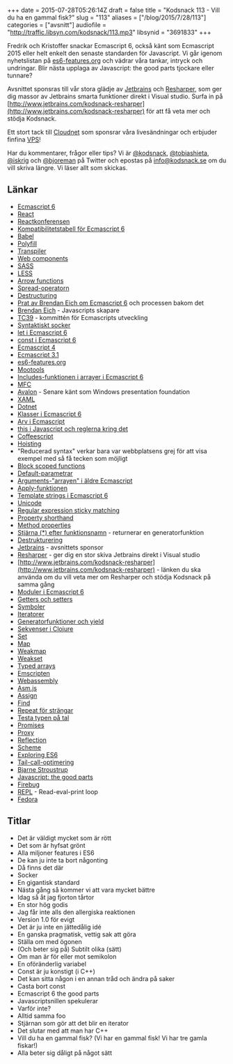 +++
date = 2015-07-28T05:26:14Z
draft = false
title = "Kodsnack 113 - Vill du ha en gammal fisk?"
slug = "113"
aliases = ["/blog/2015/7/28/113"]
categories = ["avsnitt"]
audiofile = "http://traffic.libsyn.com/kodsnack/113.mp3"
libsynid = "3691833"
+++

Fredrik och Kristoffer snackar Ecmascript 6, också känt som Ecmascript 2015 eller helt enkelt den senaste standarden för Javascript. Vi går igenom nyhetslistan på [es6-features.org](http://es6-features.org) och vädrar våra tankar, intryck och undringar. Blir nästa upplaga av Javascript: the good parts tjockare eller tunnare?

Avsnittet sponsras till vår stora glädje av [Jetbrains](http://www.jetbrains.com) och [Resharper](http://www.jetbrains.com/kodsnack-resharper), som ger dig massor av Jetbrains smarta funktioner direkt i Visual studio. Surfa in på [http://www.jetbrains.com/kodsnack-resharper](http://www.jetbrains.com/kodsnack-resharper) för att få veta mer och stödja Kodsnack.

Ett stort tack till [Cloudnet](http://www.cloudnet.se) som sponsrar våra livesändningar och erbjuder finfina  [VPS](http://en.wikipedia.org/wiki/Virtual_private_server)!

Har du kommentarer, frågor eller tips? Vi är [@kodsnack](https://www.twitter.com/kodsnack), [@tobiashieta](https://www.twitter.com/tobiashieta), [@iskrig](https://www.twitter.com/iskrig) och [@bjoreman](https://www.twitter.com/bjoreman) på Twitter och epostas på [info@kodsnack.se](mailto:info@kodsnack.se) om du vill skriva längre. Vi läser allt som skickas.

## Länkar ##
* [Ecmascript 6](http://www.ecma-international.org/ecma-262/6.0/index.html)
* [React](http://facebook.github.io/react/)
* [Reactkonferensen](https://www.react-europe.org/2015.html)
* [Kompatibilitetstabell för Ecmascript 6](http://kangax.github.io/compat-table/es6/)
* [Babel](http://babeljs.io/)
* [Polyfill](https://en.wikipedia.org/wiki/Polyfill)
* [Transpiler](https://en.wikipedia.org/wiki/Source-to-source_compiler)
* [Web components](https://en.wikipedia.org/wiki/Web_Components)
* [SASS](http://sass-lang.com/)
* [LESS](http://lesscss.org/)
* [Arrow functions](https://developer.mozilla.org/en-US/docs/Web/JavaScript/Reference/Functions/Arrow_functions)
* [Spread-operatorn](https://developer.mozilla.org/en-US/docs/Web/JavaScript/Reference/Operators/Spread_operator)
* [Destructuring](https://developer.mozilla.org/en-US/docs/Web/JavaScript/Reference/Operators/Destructuring_assignment)
* [Prat av Brendan Eich om Ecmascript 6](https://www.youtube.com/watch?v=6AytbSdWBKg) och processen bakom det
* [Brendan Eich](https://en.wikipedia.org/wiki/Brendan_Eich) - Javascripts skapare
* [TC39](http://www.ecma-international.org/memento/TC39.htm) - kommittén för Ecmascripts utveckling
* [Syntaktiskt socker](https://en.wikipedia.org/wiki/Syntactic_sugar)
* [let i Ecmascript 6](https://developer.mozilla.org/en-US/docs/Web/JavaScript/Reference/Statements/let)
* [const i Ecmascript 6](https://developer.mozilla.org/en-US/docs/Web/JavaScript/Reference/Statements/const)
* [Ecmascript 4](http://www.ecmascript.org/es4/spec/overview.pdf)
* [Ecmascript 3.1](http://jaoo.dk/dl/jaoo-aarhus-2008/slides/PratapLakshman_ECMAScript31.pdf)
* [es6-features.org](http://es6-features.org)
* [Mootools](http://mootools.net/)
* [Includes-funktionen i arrayer i Ecmascript 6](https://developer.mozilla.org/en-US/docs/Web/JavaScript/Reference/Global_Objects/Array)
* [MFC](https://en.wikipedia.org/wiki/Microsoft_Foundation_Class_Library)
* [Avalon](https://en.wikipedia.org/wiki/Windows_Presentation_Foundation) - Senare känt som Windows presentation foundation
* [XAML](https://en.wikipedia.org/wiki/Extensible_Application_Markup_Language)
* [Dotnet](https://en.wikipedia.org/wiki/.NET_Framework)
* [Klasser i Ecmascript 6](https://developer.mozilla.org/en-US/docs/Web/JavaScript/Reference/Classes)
* [Arv i Ecmascript](http://www.sitepoint.com/understanding-ecmascript-6-class-inheritance/)
* [this i Javascript och reglerna kring det](https://developer.mozilla.org/en-US/docs/Web/JavaScript/Reference/Operators/this)
* [Coffeescript](https://en.wikipedia.org/wiki/CoffeeScript)
* [Hoisting](https://developer.mozilla.org/en-US/docs/Glossary/Hoisting)
* "Reducerad syntax" verkar bara var webbplatsens grej för att visa exempel med så få tecken som möjligt
* [Block scoped functions](http://www.2ality.com/2015/02/es6-scoping.html#function_declarations_and_class_declarations)
* [Default-parametrar](https://developer.mozilla.org/en-US/docs/Web/JavaScript/Reference/Functions/Default_parameters)
* [Arguments-"arrayen" i äldre Ecmascript](https://developer.mozilla.org/en-US/docs/Web/JavaScript/Reference/Functions/arguments)
* [Apply-funktionen](https://en.wikipedia.org/wiki/Apply)
* [Template strings i Ecmascript 6](https://developer.mozilla.org/en-US/docs/Web/JavaScript/Reference/template_strings)
* [Unicode](https://en.wikipedia.org/wiki/Unicode)
* [Regular expression sticky matching](https://developer.mozilla.org/en-US/docs/Web/JavaScript/Reference/Global_Objects/RegExp/sticky)
* [Property shorthand](https://egghead.io/lessons/ecmascript-6-shorthand-properties-in-es6)
* [Method properties](http://ariya.ofilabs.com/2013/03/es6-and-method-definitions.html)
* [Stjärna (*) efter funktionsnamn](https://developer.mozilla.org/en-US/docs/Web/JavaScript/Reference/Statements/function*) - returnerar en generatorfunktion
* [Destrukturering](https://developer.mozilla.org/en-US/docs/Web/JavaScript/Reference/Operators/Destructuring_assignment)
* [Jetbrains](http://www.jetbrains.com) - avsnittets sponsor
* [Resharper]((http://www.jetbrains.com/kodsnack-resharper)) - ger dig en stor skiva Jetbrains direkt i Visual studio
* [http://www.jetbrains.com/kodsnack-resharper](http://www.jetbrains.com/kodsnack-resharper) - länken du ska använda om du vill veta mer om Resharper och stödja Kodsnack på samma gång
* [Moduler i Ecmascript 6](http://eviltrout.com/2014/05/03/getting-started-with-es6.html)
* [Getters och setters](http://stackoverflow.com/questions/28222276/what-are-getters-and-setters-for-in-ecmascript-6-classes)
* [Symboler](https://developer.mozilla.org/en-US/docs/Web/JavaScript/Reference/Global_Objects/Symbol)
* [Iteratorer](https://developer.mozilla.org/en-US/docs/Web/JavaScript/Reference/Iteration_protocols)
* [Generatorfunktioner och yield](http://www.2ality.com/2015/03/es6-generators.html)
* [Sekvenser i Clojure](http://clojure.org/sequences)
* [Set](https://developer.mozilla.org/en-US/docs/Web/JavaScript/Reference/Global_Objects/Set)
* [Map](https://developer.mozilla.org/en-US/docs/Web/JavaScript/Reference/Global_Objects/Map)
* [Weakmap](https://developer.mozilla.org/en-US/docs/Web/JavaScript/Reference/Global_Objects/WeakMap)
* [Weakset](https://developer.mozilla.org/en-US/docs/Web/JavaScript/Reference/Global_Objects/WeakSet)
* [Typed arrays](https://developer.mozilla.org/en-US/docs/Web/JavaScript/Typed_arrays)
* [Emscripten](https://en.wikipedia.org/wiki/Emscripten)
* [Webassembly](https://www.w3.org/community/webassembly/)
* [Asm.js](http://asmjs.org/)
* [Assign](http://www.2ality.com/2014/01/object-assign.html)
* [Find](http://www.2ality.com/2014/05/es6-array-methods.html)
* [Repeat för strängar](http://www.2ality.com/2015/01/es6-strings.html)
* [Testa typen på tal](http://www.2ality.com/2015/04/numbers-math-es6.html)
* [Promises](https://developer.mozilla.org/en-US/docs/Web/JavaScript/Reference/Global_Objects/Promise)
* [Proxy](https://developer.mozilla.org/en-US/docs/Web/JavaScript/Reference/Global_Objects/Proxy)
* [Reflection](http://h3manth.com/new/blog/2015/es6-reflect-api/)
* [Scheme](https://en.wikipedia.org/wiki/Scheme_%28programming_language%29)
* [Exploring ES6](https://leanpub.com/exploring-es6/read)
* [Tail-call-optimering](http://duartes.org/gustavo/blog/post/tail-calls-optimization-es6/)
* [Bjarne Stroustrup](https://en.wikipedia.org/wiki/Bjarne_Stroustrup)
* [Javascript: the good parts](http://www.amazon.com/JavaScript-Good-Parts-Douglas-Crockford/dp/0596517742)
* [Firebug](http://getfirebug.com/)
* [REPL](https://en.wikipedia.org/wiki/Read%E2%80%93eval%E2%80%93print_loop) - Read-eval-print loop
* [Fedora](https://en.wikipedia.org/wiki/Fedora_%28operating_system%29)

## Titlar ##
* Det är väldigt mycket som är rött
* Det som är hyfsat grönt
* Alla miljoner features i ES6
* De kan ju inte ta bort någonting
* Då finns det där
* Socker
* En gigantisk standard
* Nästa gång så kommer vi att vara mycket bättre
* Idag så åt jag fjorton tårtor
* En stor hög godis
* Jag får inte alls den allergiska reaktionen
* Version 1.0 för evigt
* Det är ju inte en jättedålig idé
* En ganska pragmatisk, vettig sak att göra
* Ställa om med ögonen
* (Och beter sig på) Subtilt olika (sätt)
* Om man är för eller mot semikolon
* En oföränderlig variabel
* Const är ju konstigt (i C++)
* Det kan sitta någon i en annan tråd och ändra på saker
* Casta bort const
* Ecmascript 6 the good parts
* Javascriptsnillen spekulerar
* Varför inte?
* Alltid samma foo
* Stjärnan som gör att det blir en iterator
* Det slutar med att man har C++
* Vill du ha en gammal fisk? (Vi har en gammal fisk! Vi har tre gamla fiskar!)
* Alla beter sig dåligt på något sätt